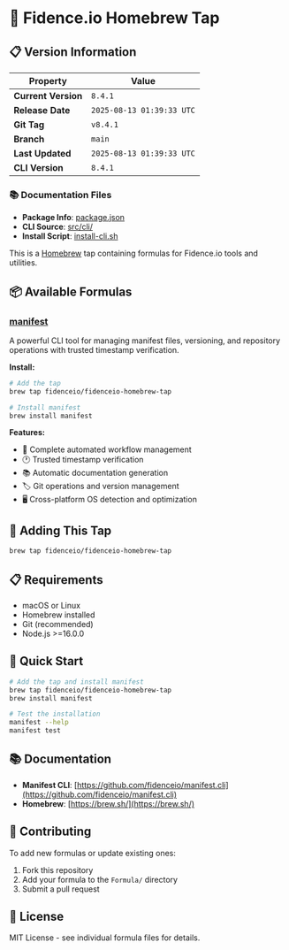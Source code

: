# 🍺 Fidence.io Homebrew Tap

## 📋 Version Information

| Property | Value |
|----------|-------|
| **Current Version** | `8.4.1` |
| **Release Date** | `2025-08-13 01:39:33 UTC` |
| **Git Tag** | `v8.4.1` |
| **Branch** | `main` |
| **Last Updated** | `2025-08-13 01:39:33 UTC` |
| **CLI Version** | `8.4.1` |

### 📚 Documentation Files
- **Package Info**: [package.json](package.json)
- **CLI Source**: [src/cli/](src/cli/)
- **Install Script**: [install-cli.sh](install-cli.sh)



This is a [Homebrew](https://brew.sh/) tap containing formulas for Fidence.io tools and utilities.

## 📦 Available Formulas

### [manifest](Formula/manifest.rb)
A powerful CLI tool for managing manifest files, versioning, and repository operations with trusted timestamp verification.

**Install:**
```bash
# Add the tap
brew tap fidenceio/fidenceio-homebrew-tap

# Install manifest
brew install manifest
```

**Features:**
- 🚀 Complete automated workflow management
- 🕐 Trusted timestamp verification
- 📚 Automatic documentation generation
- 🏷️ Git operations and version management
- 🖥️ Cross-platform OS detection and optimization

## 🔧 Adding This Tap

```bash
brew tap fidenceio/fidenceio-homebrew-tap
```

## 📋 Requirements

- macOS or Linux
- Homebrew installed
- Git (recommended)
- Node.js >=16.0.0

## 🚀 Quick Start

```bash
# Add the tap and install manifest
brew tap fidenceio/fidenceio-homebrew-tap
brew install manifest

# Test the installation
manifest --help
manifest test
```

## 📚 Documentation

- **Manifest CLI**: [https://github.com/fidenceio/manifest.cli](https://github.com/fidenceio/manifest.cli)
- **Homebrew**: [https://brew.sh/](https://brew.sh/)

## 🤝 Contributing

To add new formulas or update existing ones:

1. Fork this repository
2. Add your formula to the `Formula/` directory
3. Submit a pull request

## 📄 License

MIT License - see individual formula files for details.



